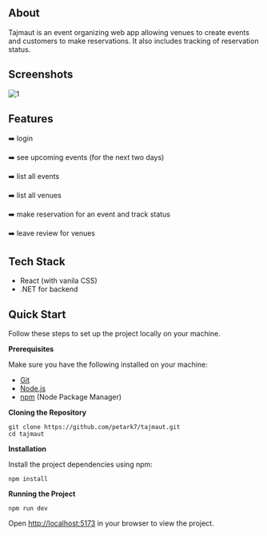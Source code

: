 
## About
Tajmaut is an event organizing web app allowing venues to create events and customers to make reservations. It also includes tracking of reservation status.

## Screenshots
![1](https://github.com/petark7/tajmaut/assets/73505122/4c0dda7c-435b-4f96-b925-c9456bcd4a7e)


## Features
➡️ login

➡️ see upcoming events (for the next two days)

➡️ list all events

➡️ list all venues

➡️ make reservation for an event and track status

➡️ leave review for venues

## Tech Stack
- React (with vanila CSS)
- .NET for backend


## Quick Start
Follow these steps to set up the project locally on your machine.

**Prerequisites**

Make sure you have the following installed on your machine:

-   [Git](https://git-scm.com/)
-   [Node.js](https://nodejs.org/en)
-   [npm](https://www.npmjs.com/)  (Node Package Manager)

**Cloning the Repository**

    git clone https://github.com/petark7/tajmaut.git
    cd tajmaut

**Installation**

Install the project dependencies using npm:

	npm install

**Running the Project**

	npm run dev

Open  [http://localhost:5173](http://localhost:5173/)  in your browser to view the project.
